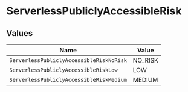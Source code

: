 # ServerlessPubliclyAccessibleRisk


## Values

| Name                                     | Value                                    |
| ---------------------------------------- | ---------------------------------------- |
| `ServerlessPubliclyAccessibleRiskNoRisk` | NO_RISK                                  |
| `ServerlessPubliclyAccessibleRiskLow`    | LOW                                      |
| `ServerlessPubliclyAccessibleRiskMedium` | MEDIUM                                   |